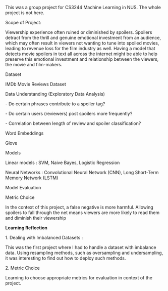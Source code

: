 This was a group project for CS3244 Machine Learning in NUS.
The whole project is not here.

<p> Scope of Project: </p>

<p> Viewership experience often ruined or diminished by spoilers. Spoilers detract from the thrill and genuine emotional investment from an audience, which may often result in viewers not wanting to tune into spoiled movies, leading to revenue loss for the film industry as well. Having a model that detects movie spoilers in text all across the internet might be able to help preserve this emotional investment and relationship between the viewers, the movie and film-makers. </p>

<p> Dataset </p>

<p> IMDb Movie Reviews Dataset </p>

<p> Data Understanding (Exploratory Data Analysis) </p>

<p>- Do certain phrases contribute to a spoiler tag? </p>
<p>- Do certain users (reviewers) post spoilers more frequently? </p>
<p>- Correlation between length of review and spoiler classification?</p>

<p> Word Embeddings </p>

<p> Glove </p>

<p> Models </p>

<p> Linear models : SVM, Naive Bayes, Logistic Regression </p>
<p> Neural Networks : Convolutional Neural Network (CNN), Long Short-Term Memory Network (LSTM) </p>

<p> Model Evaluation </p>


<p> Metric Choice </p>
<p> In the context of this project, a false negative is more harmful. Allowing spoilers to fall through the net means viewers are more likely to read them and diminish their viewership </p>

<p> <b> Learning Reflection </b> </p>
<p> 1. Dealing with Imbalanced Datasets : </p>
<p> This was the first project where I had to handle a dataset with imbalance data. Using resampling methods, such as oversampling and undersampling, 
it was interesting to find out how to deploy such methods. </p>

<p> 2. Metric Choice </p>
<p> Learning to choose appropriate metrics for evaluation in context of the project. </p>

<!---
maddybez/maddybez is a ✨ special ✨ repository because its `README.md` (this file) appears on your GitHub profile.
You can click the Preview link to take a look at your changes.
--->
